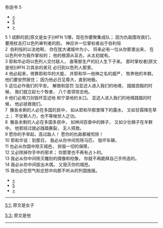 ﻿





 弥迦书 5




* [<](bible/MIC04.md)
* [5](bible/MIC.md)
* [>](bible/MIC06.md)



 
5 
1 成群的民[原文是女子](#FN
1)哪，现在你要聚集成队； 因为仇敌围攻我们， 要用杖击打以色列审判者的脸。 神应许一位掌权者出于伯利恒  
2  伯利恒的以法他啊， 你在犹大诸城中为小， 将来必有一位从你那里出来， 在以色列中为我作掌权的； 他的根源从亘古，从太初就有。     
3 耶和华必将以色列人交付敌人， 直等那生产的妇人生下子来。 那时掌权者[原文是他](#FN
2)其余的弟兄 必归到以色列人那里。  
4 他必起来，倚靠耶和华的大能， 并耶和华—他神之名的威严， 牧养他的羊群。 他们要安然居住； 因为他必日见尊大，直到地极。  
5 这位必作我们的平安。 解救和惩罚 当亚述人进入我们的地境， 践踏宫殿的时候， 我们就立起七个牧者， 八个首领攻击他。  
6 他们必用刀剑毁坏亚述地 和宁录地的关口。 亚述人进入我们的地境践踏的时候， 他必拯救我们。     
7  雅各余剩的人必在多国的民中， 如从耶和华那里降下的露水， 又如甘霖降在草上； 不仗赖人力，也不等候世人之功。  
8  雅各余剩的人必在多国多民中， 如林间百兽中的狮子， 又如少壮狮子在羊群中。 他若经过就必践踏撕裂， 无人搭救。  
9 愿你的手举起，高过敌人！ 愿你的仇敌都被剪除！     
10 耶和华说：到那日， 我必从你中间剪除马匹， 毁坏车辆，  
11 也必从你国中除灭城邑， 拆毁一切的保障，  
12 又必除掉你手中的邪术； 你那里也不再有占卜的。  
13 我必从你中间除灭雕刻的偶像和柱像， 你就不再跪拜自己手所造的。  
14 我必从你中间拔出木偶， 又毁灭你的城邑。  
15 我也必在怒气和忿怒中向那不听从的列国施报。 
* [<](bible/MIC04.md)
* [5](bible/MIC.md)
* [>](bible/MIC06.md)





---


[5:1:](#V1)
原文是女子


[5:3:](#V3)
原文是他




---










